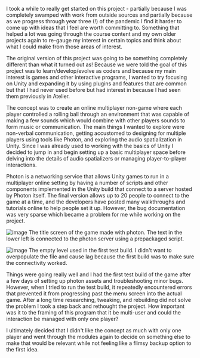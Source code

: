 I took a while to really get started on this project - partially because I was completely swamped with work from outside sources and partially because as we progress through year three (!) of the pandemic I find it harder to come up with ideas that I feel are worth committing to. Something that helped a lot was going through the course content and my own older projects again to re-gauge my interest in certain topics and think about what I could make from those areas of interest. 

The original version of this project was going to be something completely different than what it turned out as! Because we were told the goal of this project was to learn/develop/evolve as coders and because my main interest is games and other interactive programs, I wanted to try focusing on Unity and expanding it by using plugins and features that are common but that I had never used before but had interest in because I had seen them previously in Atelier.

The concept was to create an online multiplayer non-game where each player controlled a rolling ball through an environment that was capable of making a few sounds which would combine with other players sounds to form music or communication. The main things I wanted to explore were non-verbal communication, getting accustomed to designing for multiple players using tools like Photon, and exploring the audio spatialization in Unity. Since I was already used to working with the basics of Unity I decided to jump in and begin setting up a basic multiplayer space before delving into the details of audio spatializers or managing player-to-player interactions. 

Photon is a networking service that allows Unity games to run in a multiplayer online setting by having a number of scripts and other components implemented in the Unity build that connect to a server hosted by Photon itself. The final version allows up to 20 people to connect to the game at a time, and the developers have posted many walkthroughs and tutorials online to help people set it up. However, the bug documentation was very sparse which became a problem for me while working on the project.

![image](https://user-images.githubusercontent.com/45271891/166396113-ad48c93d-50c7-4a62-bb48-032eda275415.png)
The title screen of the game made with photon. The text in the lower left is connected to the photon server using a prepackaged script.

![image](https://user-images.githubusercontent.com/45271891/166396174-27d90118-a6a2-4e57-9f78-1d625c840c5c.png)
The empty level used in the first test build. I didn't want to overpopulate the file and cause lag because the first build was to make sure the connectivity worked.

Things were going really well and I had the first test build of the game after a few days of setting up photon assets and troubleshooting minor bugs. However, when I tried to run the test build, it repeatedly encountered errors that prevented it from progressing past the menu screen into the actual game. After a long time researching, tweaking, and rebuilding did not solve the problem I took a step back and rethought the project. How important was it to the framing of this program that it be multi-user and could the interaction be managed with only one player? 

I ultimately decided that I didn't like the concept as much with only one player and went through the modules again to decide on something else to make that would be relevant while not feeling like a flimsy backup option to the first idea. 
